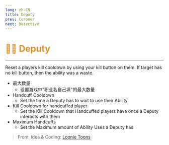 ```yaml
---
lang: zh-CN
title: Deputy
prev: Coroner
next: Detective
---
```


# <font color="#df9026">👮‍♂️ <b>Deputy</b></font> <Badge text="Support" type="tip" vertical="middle"/>

***

Reset a players kill cooldown by using your kill button on them. If target has no kill button, then the ability was a waste.

- 最大数量
  - 设置游戏中"职业名自己填"的最大数量
- Handcuff Cooldown
  - Set the time a Deputy has to wait to use their Ability
- Kill Cooldown for handcuffed player
  - Set the Kill Cooldown that Handcuffed players have once a Deputy interacts with them
- Maximum Handcuffs
  - Set the Maximum amount of Ability Uses a Deputy has

> From: Idea & Coding: [Loonie Toons](https://github.com/Loonie-Toons)
